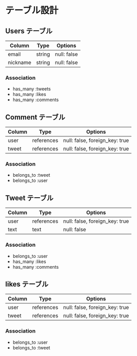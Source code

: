 # テーブル設計

## Users テーブル

| Column               | Type   | Options     |
| --------             | ------ | ----------- |
| email                | string | null: false |
| nickname             | string | null: false |

### Association

- has_many   :tweets
- has_many   :likes
- has_many   :comments

## Comment テーブル

| Column                 | Type       | Options                         |
| --------               | ------     | -----------                     |
| user                   | references | null: false, foreign_key: true  |
| tweet                  | references | null: false, foreign_key: true  |

### Association

- belongs_to :tweet
- belongs_to :user

## Tweet テーブル

| Column               | Type       | Options                        |
| --------             | ------     | -----------                    |
| user                 | references | null: false, foreign_key: true |
| text                 | text       | null: false                    |

### Association

- belongs_to :user
- has_many   :likes
- has_many   :comments

## likes テーブル

| Column             | Type       | Options                             |
| --------           | ------     | -----------                         |
| user                   | references | null: false, foreign_key: true  |
| tweet                  | references | null: false, foreign_key: true  |
### Association

- belongs_to :user
- belongs_to :tweet
